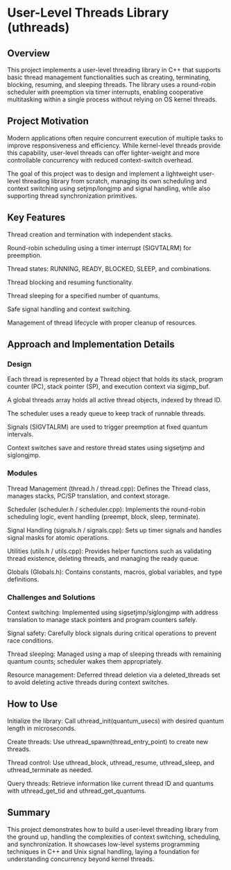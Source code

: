 # User-Level Threads Library (uthreads)

## Overview
This project implements a user-level threading library in C++ that supports basic thread management functionalities such as creating, terminating, blocking, resuming, and sleeping threads. The library uses a round-robin scheduler with preemption via timer interrupts, enabling cooperative multitasking within a single process without relying on OS kernel threads.

## Project Motivation
Modern applications often require concurrent execution of multiple tasks to improve responsiveness and efficiency. While kernel-level threads provide this capability, user-level threads can offer lighter-weight and more controllable concurrency with reduced context-switch overhead.

The goal of this project was to design and implement a lightweight user-level threading library from scratch, managing its own scheduling and context switching using setjmp/longjmp and signal handling, while also supporting thread synchronization primitives.

## Key Features
Thread creation and termination with independent stacks.

Round-robin scheduling using a timer interrupt (SIGVTALRM) for preemption.

Thread states: RUNNING, READY, BLOCKED, SLEEP, and combinations.

Thread blocking and resuming functionality.

Thread sleeping for a specified number of quantums.

Safe signal handling and context switching.

Management of thread lifecycle with proper cleanup of resources.

## Approach and Implementation Details

### Design
Each thread is represented by a Thread object that holds its stack, program counter (PC), stack pointer (SP), and execution context via sigjmp_buf.

A global threads array holds all active thread objects, indexed by thread ID.

The scheduler uses a ready queue to keep track of runnable threads.

Signals (SIGVTALRM) are used to trigger preemption at fixed quantum intervals.

Context switches save and restore thread states using sigsetjmp and siglongjmp.

### Modules
Thread Management (thread.h / thread.cpp): Defines the Thread class, manages stacks, PC/SP translation, and context storage.

Scheduler (scheduler.h / scheduler.cpp): Implements the round-robin scheduling logic, event handling (preempt, block, sleep, terminate).

Signal Handling (signals.h / signals.cpp): Sets up timer signals and handles signal masks for atomic operations.

Utilities (utils.h / utils.cpp): Provides helper functions such as validating thread existence, deleting threads, and managing the ready queue.

Globals (Globals.h): Contains constants, macros, global variables, and type definitions.

### Challenges and Solutions
Context switching: Implemented using sigsetjmp/siglongjmp with address translation to manage stack pointers and program counters safely.

Signal safety: Carefully block signals during critical operations to prevent race conditions.

Thread sleeping: Managed using a map of sleeping threads with remaining quantum counts; scheduler wakes them appropriately.

Resource management: Deferred thread deletion via a deleted_threads set to avoid deleting active threads during context switches.

## How to Use
Initialize the library: Call uthread_init(quantum_usecs) with desired quantum length in microseconds.

Create threads: Use uthread_spawn(thread_entry_point) to create new threads.

Thread control: Use uthread_block, uthread_resume, uthread_sleep, and uthread_terminate as needed.

Query threads: Retrieve information like current thread ID and quantums with uthread_get_tid and uthread_get_quantums.

## Summary
This project demonstrates how to build a user-level threading library from the ground up, handling the complexities of context switching, scheduling, and synchronization. It showcases low-level systems programming techniques in C++ and Unix signal handling, laying a foundation for understanding concurrency beyond kernel threads.

